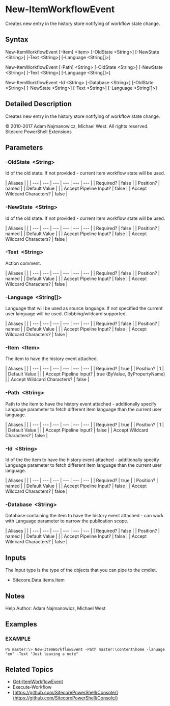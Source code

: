 # New-ItemWorkflowEvent

Creates new entry in the history store notifying of workflow state change.

## Syntax

New-ItemWorkflowEvent \[-Item\] &lt;Item&gt; \[-OldState &lt;String&gt;\] \[-NewState &lt;String&gt;\] \[-Text &lt;String&gt;\] \[-Language &lt;String\[\]&gt;\]

New-ItemWorkflowEvent \[-Path\] &lt;String&gt; \[-OldState &lt;String&gt;\] \[-NewState &lt;String&gt;\] \[-Text &lt;String&gt;\] \[-Language &lt;String\[\]&gt;\]

New-ItemWorkflowEvent -Id &lt;String&gt; \[-Database &lt;String&gt;\] \[-OldState &lt;String&gt;\] \[-NewState &lt;String&gt;\] \[-Text &lt;String&gt;\] \[-Language &lt;String\[\]&gt;\]

## Detailed Description

Creates new entry in the history store notifying of workflow state change.

© 2010-2017 Adam Najmanowicz, Michael West. All rights reserved. Sitecore PowerShell Extensions

## Parameters

### -OldState  &lt;String&gt;

Id of the old state. If not provided - current item workflow state will be used.

| Aliases |  |
| --- | --- | --- | --- | --- | --- |
| Required? | false |
| Position? | named |
| Default Value |  |
| Accept Pipeline Input? | false |
| Accept Wildcard Characters? | false |

### -NewState  &lt;String&gt;

Id of the old state. If not provided - current item workflow state will be used.

| Aliases |  |
| --- | --- | --- | --- | --- | --- |
| Required? | false |
| Position? | named |
| Default Value |  |
| Accept Pipeline Input? | false |
| Accept Wildcard Characters? | false |

### -Text  &lt;String&gt;

Action comment.

| Aliases |  |
| --- | --- | --- | --- | --- | --- |
| Required? | false |
| Position? | named |
| Default Value |  |
| Accept Pipeline Input? | false |
| Accept Wildcard Characters? | false |

### -Language  &lt;String\[\]&gt;

Language that will be used as source language. If not specified the current user language will be used. Globbing/wildcard supported.

| Aliases |  |
| --- | --- | --- | --- | --- | --- |
| Required? | false |
| Position? | named |
| Default Value |  |
| Accept Pipeline Input? | false |
| Accept Wildcard Characters? | false |

### -Item  &lt;Item&gt;

The item to have the history event attached.

| Aliases |  |
| --- | --- | --- | --- | --- | --- |
| Required? | true |
| Position? | 1 |
| Default Value |  |
| Accept Pipeline Input? | true \(ByValue, ByPropertyName\) |
| Accept Wildcard Characters? | false |

### -Path  &lt;String&gt;

Path to the item to have the history event attached - additionally specify Language parameter to fetch different item language than the current user language.

| Aliases |  |
| --- | --- | --- | --- | --- | --- |
| Required? | true |
| Position? | 1 |
| Default Value |  |
| Accept Pipeline Input? | false |
| Accept Wildcard Characters? | false |

### -Id  &lt;String&gt;

Id of the the item to have the history event attached - additionally specify Language parameter to fetch different item language than the current user language.

| Aliases |  |
| --- | --- | --- | --- | --- | --- |
| Required? | true |
| Position? | named |
| Default Value |  |
| Accept Pipeline Input? | false |
| Accept Wildcard Characters? | false |

### -Database  &lt;String&gt;

Database containing the item to have the history event attached - can work with Language parameter to narrow the publication scope.

| Aliases |  |
| --- | --- | --- | --- | --- | --- |
| Required? | false |
| Position? | named |
| Default Value |  |
| Accept Pipeline Input? | false |
| Accept Wildcard Characters? | false |

## Inputs

The input type is the type of the objects that you can pipe to the cmdlet.

* Sitecore.Data.Items.Item 

## Notes

Help Author: Adam Najmanowicz, Michael West

## Examples

### EXAMPLE

```text
PS master:\> New-ItemWorkflowEvent -Path master:\content\home -lanuage "en" -Text "Just leaving a note"
```

## Related Topics

* [Get-ItemWorkflowEvent](get-itemworkflowevent.md)
* Execute-Workflow
* [https://github.com/SitecorePowerShell/Console/](https://github.com/SitecorePowerShell/Console/) 

